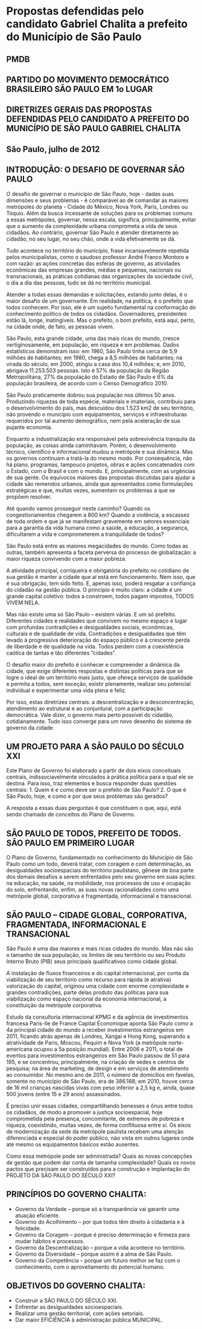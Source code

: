 
Propostas defendidas pelo candidato Gabriel Chalita a prefeito do Município de São Paulo
========================================================================================
PMDB
----
PARTIDO DO MOVIMENTO DEMOCRÁTICO BRASILEIRO SÃO PAULO EM 1o LUGAR
-----------------------------------------------------------------
DIRETRIZES GERAIS DAS PROPOSTAS DEFENDIDAS PELO CANDIDATO A PREFEITO DO MUNICÍPIO DE SÃO PAULO GABRIEL CHALITA
--------------------------------------------------------------------------------------------------------------
São Paulo, julho de 2012
------------------------
INTRODUÇÃO: O DESAFIO DE GOVERNAR SÃO PAULO
-------------------------------------------

O desafio de governar o município de São Paulo, hoje - dadas suas dimensões e seus problemas - é comparável ao de comandar as maiores metrópoles do planeta - Cidade do México, Nova York, Paris, Londres ou Tóquio. Além da busca incessante de soluções para os problemas comuns a essas metrópoles, governar, nessa escala, significa, principalmente, evitar que o aumento da complexidade urbana comprometa a vida de seus cidadãos. Ao contrário, governar São Paulo é atender diretamente ao cidadão, no seu lugar, no seu chão, onde a vida efetivamente se dá.

Tudo acontece no território do município, frase incansavelmente repetida pelos municipalistas, como o saudoso professor André Franco Montoro e com razão: as ações concretas das esferas de governo, as atividades econômicas das empresas grandes, médias e pequenas, nacionais ou transnacionais, as práticas cotidianas das organizações da sociedade civil, o dia a dia das pessoas, tudo se dá no território municipal.

Atender a todas essas demandas e solicitações, estando junto delas, é o maior desafio de um governante. Em realidade, na política, é o prefeito que todos conhecem. Por isso, ele é um sujeito fundamental na conformação do conhecimento político de todos os cidadãos. Governadores, presidentes estão lá, longe, inatingíveis. Mas o prefeito, o bom prefeito, está aqui, perto, na cidade onde, de fato, as pessoas vivem.

São Paulo, esta grande cidade, uma das mais ricas do mundo, cresce vertiginosamente, em população, em riqueza e em problemas. Dados estatísticos demonstram isso: em 1960, São Paulo tinha cerca de 5,9 milhões de habitantes; em 1980, chega a 8,5 milhões de habitantes; na virada do século, em 2000, atingiu a casa dos 10,4 milhões; e, em 2010, abrigava 11.253.503 pessoas. Isto é 57% da população da Região Metropolitana, 27% da população do Estado de São Paulo e 6% da população brasileira, de acordo com o Censo Demográfico 2010. 

São Paulo praticamente dobrou sua população nos últimos 50 anos. Produzindo riquezas de toda espécie, materiais e imateriais, contribuiu para o desenvolvimento do país, mas descuidou dos 1.523 km2 de seu território, não provendo o município com equipamentos, serviços e infraestruturas requeridos por tal aumento demográfico, nem pela aceleração de sua pujante economia.

Enquanto a industrialização era responsável pela sobrevivência tranquila da população, as coisas ainda caminhavam. Porém, o desenvolvimento técnico, científico e informacional mudou a metrópole e sua dinâmica. Mas os governos continuam a tratá-la do mesmo modo. Por consequência, não há plano, programas, tampouco projetos, obras e ações concatenados com o Estado, com o Brasil e com o mundo. E, principalmente, com as urgências de sua gente. Os equívocos maiores das propostas discutidas para ajudar a cidade são remendos urbanos, ainda que apresentados como formulações estratégicas e que, muitas vezes, aumentam os problemas a que se propõem resolver.

Até quando vamos prosseguir neste caminho? Quando os congestionamentos chegarem a 800 km? Quando a violência, a escassez de toda ordem e que já se manifestam gravemente em setores essenciais para a garantia da vida humana como a saúde, a educação, a segurança, dificultarem a vida e comprometerem a tranquilidade de todos?

São Paulo está entre as maiores megacidades do mundo. Como todas as outras, também apresenta a faceta perversa do processo de globalização: a maior riqueza convivendo com a maior pobreza.

A atividade principal, corriqueira e obrigatória do prefeito no cotidiano de sua gestão é manter a cidade que aí está em funcionamento. Nem isso, que é sua obrigação, tem sido feito. E, apenas isso, poderá resgatar a confiança do cidadão na gestão pública. O princípio é muito claro: a cidade é um grande capital coletivo: todos a constroem, todos pagam impostos, TODOS VIVEM NELA.

Mas não existe uma só São Paulo – existem várias. E um só prefeito. Diferentes cidades e realidades que convivem no mesmo espaço e lugar com profundas contradições e desigualdades sociais, econômicas, culturais e de qualidade de vida. Contradições e desigualdades que têm levado à progressiva deterioração do espaço público e à crescente perda de liberdade e de qualidade na vida. Todos perdem com a coexistência caótica de tantas e tão diferentes ”cidades”.

O desafio maior do prefeito é conhecer e compreender a dinâmica da cidade, que exige diferentes respostas e distintas políticas para que se logre o ideal de um território mais justo, que ofereça serviços de qualidade e permita a todos, sem exceção, existir plenamente, realizar seu potencial individual e experimentar uma vida plena e feliz.

Por isso, estas diretrizes centrais: a descentralização e a desconcentração, atendimento ao estrutural e ao conjuntural, com a participação democrática. Vale dizer, o governo mais perto possível do cidadão, cotidianamente. Tudo isso converge para um novo desenho do sistema de governo da cidade.

UM PROJETO PARA A SÃO PAULO DO SÉCULO XXI
-----------------------------------------

Este Plano de Governo foi elaborado a partir de dois eixos conceituais centrais, indissociavelmente vinculados à prática política para a qual ele se destina. Para isso, traz elementos e busca responder duas questões centrais: 1. Quem é e como deve ser o prefeito de São Paulo? 2. O que é São Paulo, hoje, e como e por que seus problemas são gerados?

A resposta a essas duas perguntas é que constituem o que, aqui, está sendo chamado de conceitos do Plano de Governo.

SÃO PAULO DE TODOS, PREFEITO DE TODOS. SÃO PAULO EM PRIMEIRO LUGAR
------------------------------------------------------------------

O Plano de Governo, fundamentado no conhecimento do Município de São Paulo como um todo, deverá tratar, com coragem e com determinação, as desigualdades socioespaciais do território paulistano, gênese de boa parte dos demais desafios a serem enfrentados pelo seu governo em suas ações: na educação, na saúde, na mobilidade, nos processos de uso e ocupação do solo, enfrentando, enfim, as suas novas racionalidades como uma metrópole global, corporativa e fragmentada, informacional e transacional.

SÃO PAULO – CIDADE GLOBAL, CORPORATIVA, FRAGMENTADA, INFORMACIONAL E TRANSACIONAL
---------------------------------------------------------------------------------

São Paulo é uma das maiores e mais ricas cidades do mundo. Mas não são o tamanho de sua população, os limites de seu território ou seu Produto Interno Bruto (PIB) seus principais qualificativos como cidade global. 

A instalação de fluxos financeiros e do capital internacional, por conta da viabilização de seu território como recurso para rápida (e atrativa) valorização do capital, originou uma cidade com enorme complexidade e grandes contradições, parte delas produto das políticas para sua viabilização como espaço nacional da economia internacional, a constituição da metrópole corporativa.

Estudo da consultoria internacional KPMG e da agência de investimentos francesa Paris-Ile de France Capital Économique aponta São Paulo como a 4a principal cidade do mundo a receber investimentos estrangeiros em 2011, ficando atrás apenas de Londres, Xangai e Hong Kong, superando a atratividade de Paris, Moscou, Pequim e Nova York (a metrópole norte-americana ocupou a 5a posição mundial). Entre 2006 e 2011, o total de eventos para investimentos estrangeiros em São Paulo passou de 51 para 195, e se concentrou, principalmente, na criação de sedes e centros de pesquisa; na área de marketing, de design e em serviços de atendimento ao consumidor. No mesmo ano de 2011, o número de domicílios em favelas, somente no município de São Paulo, era de 386.188; em 2010, houve cerca de 16 mil crianças nascidas vivas com peso inferior a 2,5 kg e, ainda, quase 500 jovens (entre 15 e 29 anos) assassinados.

É preciso unir essas cidades, compartilhando benesses e ônus entre todos os cidadãos, de modo a promover a justiça socioespacial, hoje comprometida pela presença, concomitante, de extremos de pobreza e riqueza, coexistindo, muitas vezes, de forma conflituosa entre si. Os eixos de modernização da sede da metrópole paulista recebem uma atenção diferenciada e especial do poder público, não vista em outros lugares onde até mesmo os equipamentos básicos estão ausentes.

Como essa metrópole pode ser administrada? Quais as novas concepções de gestão que podem dar conta de tamanha complexidade? Quais os novos pactos que precisam ser construídos para a construção e implantação do PROJETO DA SÃO PAULO DO SÉCULO XXI?

PRINCÍPIOS DO GOVERNO CHALITA:
------------------------------

* Governo da Verdade – porque só a transparência vai garantir uma atuação eficiente.
* Governo do Acolhimento – por que todos têm direito à cidadania e à felicidade.
* Governo da Coragem – porque é preciso determinação e firmeza para mudar hábitos e processos.
* Governo da Descentralização – porque a vida acontece no território.
* Governo da Diversidade – porque assim é a alma de São Paulo.
* Governo da Competência – porque um futuro melhor se faz com o conhecimento, com o aproveitamento do potencial humano.

OBJETIVOS D0 GOVERNO CHALITA:
-----------------------------

* Construir a SÃO PAULO DO SÉCULO XXI.
* Enfrentar as desigualdades socioespaciais.
* Realizar uma gestão territorial, com ações setoriais.
* Dar maior EFICIÊNCIA à administração pública MUNICIPAL.
